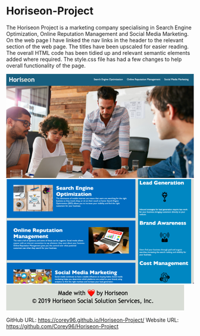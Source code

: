# Horiseon-Project 

The Horiseon Project is a marketing company specialising in Search Engine Optimization, Online Reputation Management and Social Media Marketing. On the web page I have linked the nav links in the header to the relevant section of the web page. 
The titles have been upscaled for easier reading. 
The overall HTML code has been tidied up and relevant semantic elements added where required. 
The style.css file has had a few changes to help overall functionality of the page.


![](assets/images/Horiseon%201.png)
![](assets/images/Horiseon%202.png)
![](assets/images/Horiseon%203.png)

GitHub URL: https://corey96.github.io/Horiseon-Project/
Website URL: https://github.com/Corey96/Horiseon-Project
